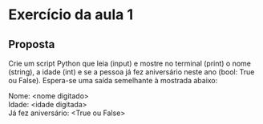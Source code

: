 # Exercício da aula 1
## Proposta
Crie um script Python que leia (input) e mostre no terminal (print) o nome (string), a idade (int) e se a pessoa já fez aniversário neste ano (bool: True ou False).
Espera-se uma saída semelhante à mostrada abaixo:

Nome: \<nome digitado><br>
Idade: \<idade digitada><br>
Já fez aniversário: \<True ou False>